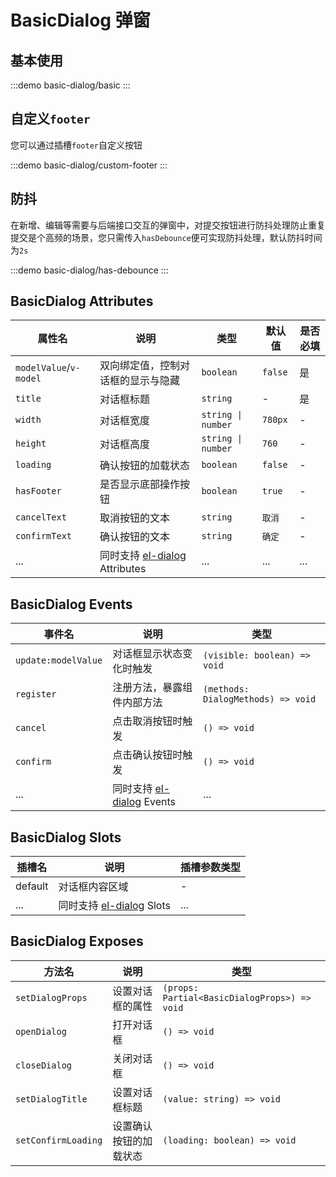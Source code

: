 # BasicDialog 弹窗

## 基本使用

:::demo
basic-dialog/basic
:::

## 自定义`footer`

您可以通过插槽`footer`自定义按钮

:::demo
basic-dialog/custom-footer
:::

## 防抖

在新增、编辑等需要与后端接口交互的弹窗中，对提交按钮进行防抖处理防止重复提交是个高频的场景，您只需传入`hasDebounce`便可实现防抖处理，默认防抖时间为`2s`

:::demo
basic-dialog/has-debounce
:::

## BasicDialog Attributes

| 属性名                 | 说明                                                                                             | 类型               | 默认值  | 是否必填 |
| ---------------------- | ------------------------------------------------------------------------------------------------ | ------------------ | ------- | -------- |
| `modelValue`/`v-model` | 双向绑定值，控制对话框的显示与隐藏                                                               | `boolean`          | `false` | 是       |
| `title`                | 对话框标题                                                                                       | `string`           | -       | 是       |
| `width`                | 对话框宽度                                                                                       | `string \| number` | `780px` | -        |
| `height`               | 对话框高度                                                                                       | `string \| number` | `760`   | -        |
| `loading`              | 确认按钮的加载状态                                                                               | `boolean`          | `false` | -        |
| `hasFooter`            | 是否显示底部操作按钮                                                                             | `boolean`          | `true`  | -        |
| `cancelText`           | 取消按钮的文本                                                                                   | `string`           | `取消`  | -        |
| `confirmText`          | 确认按钮的文本                                                                                   | `string`           | `确定`  | -        |
| ...                    | 同时支持 [el-dialog](https://element-plus.org/zh-CN/component/dialog.html#attributes) Attributes | ...                | ...     | ...      |

## BasicDialog Events

| 事件名              | 说明                                                                                     | 类型                               |
| ------------------- | ---------------------------------------------------------------------------------------- | ---------------------------------- |
| `update:modelValue` | 对话框显示状态变化时触发                                                                 | `(visible: boolean) => void`       |
| `register`          | 注册方法，暴露组件内部方法                                                               | `(methods: DialogMethods) => void` |
| `cancel`            | 点击取消按钮时触发                                                                       | `() => void`                       |
| `confirm`           | 点击确认按钮时触发                                                                       | `() => void`                       |
| ...                 | 同时支持 [el-dialog](https://element-plus.org/zh-CN/component/dialog.html#events) Events | ...                                |

## BasicDialog Slots

| 插槽名  | 说明                                                                                   | 插槽参数类型 |
| ------- | -------------------------------------------------------------------------------------- | ------------ |
| default | 对话框内容区域                                                                         | -            |
| ...     | 同时支持 [el-dialog](https://element-plus.org/zh-CN/component/dialog.html#slots) Slots | ...          |

## BasicDialog Exposes

| 方法名              | 说明                   | 类型                                         |
| ------------------- | ---------------------- | -------------------------------------------- |
| `setDialogProps`    | 设置对话框的属性       | `(props: Partial<BasicDialogProps>) => void` |
| `openDialog`        | 打开对话框             | `() => void`                                 |
| `closeDialog`       | 关闭对话框             | `() => void`                                 |
| `setDialogTitle`    | 设置对话框标题         | `(value: string) => void`                    |
| `setConfirmLoading` | 设置确认按钮的加载状态 | `(loading: boolean) => void`                 |
